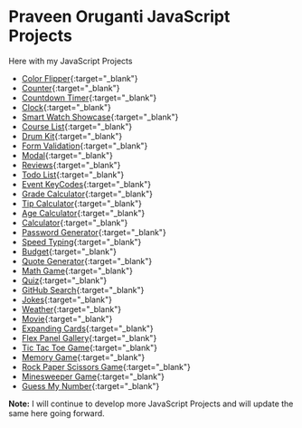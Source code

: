 # Praveen Oruganti JavaScript Projects

Here with my JavaScript Projects

- [Color Flipper](https://praveenorugantitech.github.io/praveenorugantitech-javascript/0_Projects/praveenorugantitech-color-flipper){:target="_blank"}
- [Counter](https://praveenorugantitech.github.io/praveenorugantitech-javascript/0_Projects/praveenorugantitech-counter){:target="_blank"}
- [Countdown Timer](https://praveenorugantitech.github.io/praveenorugantitech-javascript/0_Projects/praveenorugantitech-countdown-timer){:target="_blank"}
- [Clock](https://praveenorugantitech.github.io/praveenorugantitech-javascript/0_Projects/praveenorugantitech-clock){:target="_blank"}
- [Smart Watch Showcase](https://praveenorugantitech.github.io/praveenorugantitech-javascript/0_Projects/praveenorugantitech-smartwatch-showcase){:target="_blank"}
- [Course List](https://praveenorugantitech.github.io/praveenorugantitech-javascript/0_Projects/praveenorugantitech-courses){:target="_blank"}
- [Drum Kit](https://praveenorugantitech.github.io/praveenorugantitech-javascript/0_Projects/praveenorugantitech-drum-kit){:target="_blank"}
- [Form Validation](https://praveenorugantitech.github.io/praveenorugantitech-javascript/0_Projects/praveenorugantitech-form-validation){:target="_blank"}
- [Modal](https://praveenorugantitech.github.io/praveenorugantitech-javascript/0_Projects/praveenorugantitech-modal){:target="_blank"}
- [Reviews](https://praveenorugantitech.github.io/praveenorugantitech-javascript/0_Projects/praveenorugantitech-reviews){:target="_blank"}
- [Todo List](https://praveenorugantitech.github.io/praveenorugantitech-javascript/0_Projects/praveenorugantitech-todo-list){:target="_blank"}
- [Event KeyCodes](https://praveenorugantitech.github.io/praveenorugantitech-javascript/0_Projects/praveenorugantitech-event-keycodes){:target="_blank"}
- [Grade Calculator](https://praveenorugantitech.github.io/praveenorugantitech-javascript/0_Projects/praveenorugantitech-grade-calculator){:target="_blank"}
- [Tip Calculator](https://praveenorugantitech.github.io/praveenorugantitech-javascript/0_Projects/praveenorugantitech-tip-calculator){:target="_blank"}
- [Age Calculator](https://praveenorugantitech.github.io/praveenorugantitech-javascript/0_Projects/praveenorugantitech-age-calculator){:target="_blank"}
- [Calculator](https://praveenorugantitech.github.io/praveenorugantitech-javascript/0_Projects/praveenorugantitech-calculator){:target="_blank"}
- [Password Generator](https://praveenorugantitech.github.io/praveenorugantitech-javascript/0_Projects/praveenorugantitech-password-generator){:target="_blank"}
- [Speed Typing](https://praveenorugantitech.github.io/praveenorugantitech-javascript/0_Projects/praveenorugantitech-speed-typing){:target="_blank"}
- [Budget](https://praveenorugantitech.github.io/praveenorugantitech-javascript/0_Projects/praveenorugantitech-budget){:target="_blank"}
- [Quote Generator](https://praveenorugantitech.github.io/praveenorugantitech-javascript/0_Projects/praveenorugantitech-quote-generator){:target="_blank"}
- [Math Game](https://praveenorugantitech.github.io/praveenorugantitech-javascript/0_Projects/praveenorugantitech-math-game){:target="_blank"}
- [Quiz](https://praveenorugantitech.github.io/praveenorugantitech-javascript/0_Projects/praveenorugantitech-quiz){:target="_blank"}
- [GitHub Search](https://praveenorugantitech.github.io/praveenorugantitech-javascript/0_Projects/praveenorugantitech-github-search){:target="_blank"}
- [Jokes](https://praveenorugantitech.github.io/praveenorugantitech-javascript/0_Projects/praveenorugantitech-jokes){:target="_blank"}
- [Weather](https://praveenorugantitech.github.io/praveenorugantitech-javascript/0_Projects/praveenorugantitech-weather){:target="_blank"}
- [Movie](https://praveenorugantitech.github.io/praveenorugantitech-javascript/0_Projects/praveenorugantitech-movie){:target="_blank"}
- [Expanding Cards](https://praveenorugantitech.github.io/praveenorugantitech-javascript/0_Projects/praveenorugantitech-expanding-cards){:target="_blank"}
- [Flex Panel Gallery](https://praveenorugantitech.github.io/praveenorugantitech-javascript/0_Projects/praveenorugantitech-flex-panel-gallery){:target="_blank"}
- [Tic Tac Toe Game](https://praveenorugantitech.github.io/praveenorugantitech-javascript/0_Projects/praveenorugantitech-tic-tac-toe){:target="_blank"}
- [Memory Game](https://praveenorugantitech.github.io/praveenorugantitech-javascript/0_Projects/praveenorugantitech-memory){:target="_blank"}
- [Rock Paper Scissors Game](https://praveenorugantitech.github.io/praveenorugantitech-javascript/0_Projects/praveenorugantitech-rock-paper-scissors){:target="_blank"}
- [Minesweeper Game](https://praveenorugantitech.github.io/praveenorugantitech-javascript/0_Projects/praveenorugantitech-minesweeper){:target="_blank"}
- [Guess My Number](https://praveenorugantitech.github.io/praveenorugantitech-javascript/0_Projects/praveenorugantitech-guess-my-number){:target="_blank"}

**Note:** I will continue to develop more JavaScript Projects and will update the same here going forward.






